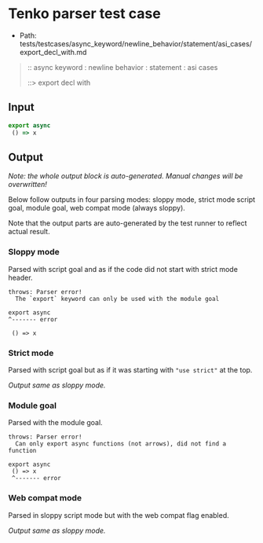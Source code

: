 # Tenko parser test case

- Path: tests/testcases/async_keyword/newline_behavior/statement/asi_cases/export_decl_with.md

> :: async keyword : newline behavior : statement : asi cases
>
> ::> export decl with

## Input

`````js
export async 
 () => x
`````

## Output

_Note: the whole output block is auto-generated. Manual changes will be overwritten!_

Below follow outputs in four parsing modes: sloppy mode, strict mode script goal, module goal, web compat mode (always sloppy).

Note that the output parts are auto-generated by the test runner to reflect actual result.

### Sloppy mode

Parsed with script goal and as if the code did not start with strict mode header.

`````
throws: Parser error!
  The `export` keyword can only be used with the module goal

export async
^------- error

 () => x
`````

### Strict mode

Parsed with script goal but as if it was starting with `"use strict"` at the top.

_Output same as sloppy mode._

### Module goal

Parsed with the module goal.

`````
throws: Parser error!
  Can only export async functions (not arrows), did not find a function

export async
 () => x
 ^------- error
`````


### Web compat mode

Parsed in sloppy script mode but with the web compat flag enabled.

_Output same as sloppy mode._
